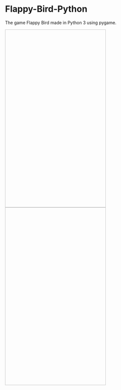 # Flappy-Bird-Python
The game Flappy Bird made in Python 3 using pygame.

<img href="https://github.com/mateusvictor/Flappy-Bird-Python/blob/main/screenshots/screenshot1.jpg" height="580" width="330">
<img href="https://github.com/mateusvictor/Flappy-Bird-Python/blob/main/screenshots/screenshot2.jpg" height="580" width="330">
